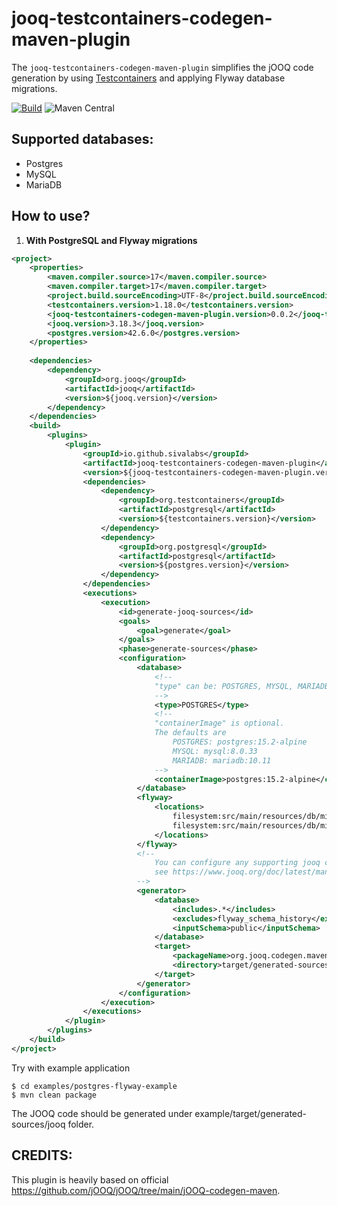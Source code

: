 # jooq-testcontainers-codegen-maven-plugin

The `jooq-testcontainers-codegen-maven-plugin` simplifies the jOOQ code generation 
by using [Testcontainers](https://www.testcontainers.org/) and applying Flyway database migrations.

[![Build](https://github.com/sivalabs/jooq-testcontainers-codegen-maven-plugin/actions/workflows/build.yml/badge.svg)](https://github.com/sivalabs/jooq-testcontainers-codegen-maven-plugin/actions/workflows/build.yml)
![Maven Central](https://img.shields.io/maven-central/v/io.github.sivalabs/jooq-testcontainers-codegen-maven-plugin)

## Supported databases:
* Postgres
* MySQL
* MariaDB

## How to use?

1. **With PostgreSQL and Flyway migrations**

```xml
<project>
    <properties>
        <maven.compiler.source>17</maven.compiler.source>
        <maven.compiler.target>17</maven.compiler.target>
        <project.build.sourceEncoding>UTF-8</project.build.sourceEncoding>
        <testcontainers.version>1.18.0</testcontainers.version>
        <jooq-testcontainers-codegen-maven-plugin.version>0.0.2</jooq-testcontainers-codegen-maven-plugin.version>
        <jooq.version>3.18.3</jooq.version>
        <postgres.version>42.6.0</postgres.version>
    </properties>
    
    <dependencies>
        <dependency>
            <groupId>org.jooq</groupId>
            <artifactId>jooq</artifactId>
            <version>${jooq.version}</version>
        </dependency>
    </dependencies>
    <build>
        <plugins>
            <plugin>
                <groupId>io.github.sivalabs</groupId>
                <artifactId>jooq-testcontainers-codegen-maven-plugin</artifactId>
                <version>${jooq-testcontainers-codegen-maven-plugin.version}</version>
                <dependencies>
                    <dependency>
                        <groupId>org.testcontainers</groupId>
                        <artifactId>postgresql</artifactId>
                        <version>${testcontainers.version}</version>
                    </dependency>
                    <dependency>
                        <groupId>org.postgresql</groupId>
                        <artifactId>postgresql</artifactId>
                        <version>${postgres.version}</version>
                    </dependency>
                </dependencies>
                <executions>
                    <execution>
                        <id>generate-jooq-sources</id>
                        <goals>
                            <goal>generate</goal>
                        </goals>
                        <phase>generate-sources</phase>
                        <configuration>
                            <database>
                                <!--
                                "type" can be: POSTGRES, MYSQL, MARIADB
                                -->
                                <type>POSTGRES</type>
                                <!--
                                "containerImage" is optional.
                                The defaults are 
                                    POSTGRES: postgres:15.2-alpine
                                    MYSQL: mysql:8.0.33
                                    MARIADB: mariadb:10.11
                                -->
                                <containerImage>postgres:15.2-alpine</containerImage>
                            </database>
                            <flyway>
                                <locations>
                                    filesystem:src/main/resources/db/migration/postgres,
                                    filesystem:src/main/resources/db/migration/postgresql
                                </locations>
                            </flyway>
                            <!-- 
                                You can configure any supporting jooq config here. 
                                see https://www.jooq.org/doc/latest/manual/code-generation/codegen-configuration/
                            -->
                            <generator>
                                <database>
                                    <includes>.*</includes>
                                    <excludes>flyway_schema_history</excludes>
                                    <inputSchema>public</inputSchema>
                                </database>
                                <target>
                                    <packageName>org.jooq.codegen.maven.example</packageName>
                                    <directory>target/generated-sources/jooq</directory>
                                </target>
                            </generator>
                        </configuration>
                    </execution>
                </executions>
            </plugin>
        </plugins>
    </build>
</project>
```

Try with example application

```shell
$ cd examples/postgres-flyway-example
$ mvn clean package
```

The JOOQ code should be generated under example/target/generated-sources/jooq folder.

## CREDITS:
This plugin is heavily based on official https://github.com/jOOQ/jOOQ/tree/main/jOOQ-codegen-maven.
